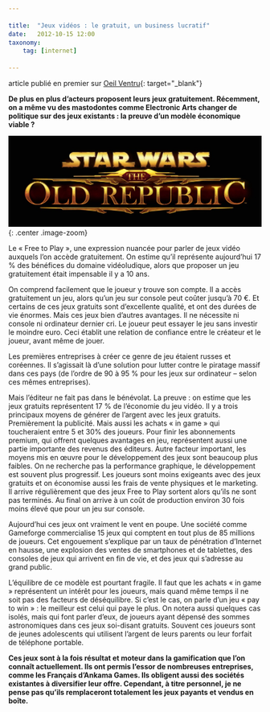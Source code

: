 ```yaml
---

title:  "Jeux vidéos : le gratuit, un business lucratif"
date:   2012-10-15 12:00
taxonomy:
    tag: [internet]

---
```


article publié en premier sur [Oeil Ventru](http://oeilventru.gobelins-annecy.com/2012/10/15/jeux-videos-le-gratuit-un-business-lucratif/){: target="_blank"}

**De plus en plus d’acteurs proposent leurs jeux gratuitement. Récemment, on a même vu des mastodontes comme Electronic Arts changer de politique sur des jeux existants : la preuve d’un modèle économique viable ?**

![Knight of the old republic](/assets/images/jeux-videos-gratuits.jpg){: .center .image-zoom}

Le « Free to Play », une expression nuancée pour parler de jeux vidéo auxquels l’on accède gratuitement. On estime qu’il représente aujourd’hui 17 % des bénéfices du domaine vidéoludique, alors que proposer un jeu gratuitement était impensable il y a 10 ans.

On comprend facilement que le joueur y trouve son compte. Il a accès gratuitement un jeu, alors qu’un jeu sur console peut coûter jusqu’à 70 €. Et certains de ces jeux gratuits sont d’excellente qualité, et ont des durées de vie énormes. Mais ces jeux bien d’autres avantages. Il ne nécessite ni console ni ordinateur dernier cri. Le joueur peut essayer le jeu sans investir le moindre euro. Ceci établit une relation de confiance entre le créateur et le joueur, avant même de jouer.

Les premières entreprises à créer ce genre de jeu étaient russes et coréennes. Il s’agissait là d’une solution pour lutter contre le piratage massif dans ces pays (de l’ordre de 90 à 95 % pour les jeux sur ordinateur – selon ces mêmes entreprises).

Mais l’éditeur ne fait pas dans le bénévolat. La preuve : on estime que les jeux gratuits représentent 17 % de l’économie du jeu vidéo. Il y a trois principaux moyens de générer de l’argent avec les jeux gratuits. Premièrement la publicité. Mais aussi les achats « in game » qui toucheraient entre 5 et 30% des joueurs. Pour finir les abonnements premium, qui offrent quelques avantages en jeu, représentent aussi une partie importante des revenus des éditeurs. Autre facteur important, les moyens mis en œuvre pour le développement des jeux sont beaucoup plus faibles. On ne recherche pas la performance graphique, le développement est souvent plus progressif. Les joueurs sont moins exigeants avec des jeux gratuits et on économise aussi les frais de vente physiques et le marketing. Il arrive régulièrement que des jeux Free to Play sortent alors qu’ils ne sont pas terminés. Au final on arrive à un coût de production environ 30 fois moins élevé que pour un jeu sur console.

Aujourd’hui ces jeux ont vraiment le vent en poupe. Une société comme Gameforge commercialise 15 jeux qui comptent en tout plus de 85 millions de joueurs. Cet engouement s’explique par un taux de pénétration d’Internet en hausse, une explosion des ventes de smartphones et de tablettes, des consoles de jeux qui arrivent en fin de vie, et des jeux qui s’adresse au grand public.

L’équilibre de ce modèle est pourtant fragile. Il faut que les achats « in game » représentent un intérêt pour les joueurs, mais quand même temps il ne soit pas des facteurs de déséquilibre. Si c’est le cas, on parle d’un jeu « pay to win » : le meilleur est celui qui paye le plus. On notera aussi quelques cas isolés, mais qui font parler d’eux, de joueurs ayant dépensé des sommes astronomiques dans ces jeux soi-disant gratuits. Souvent ces joueurs sont de jeunes adolescents qui utilisent l’argent de leurs parents ou leur forfait de téléphone portable.

**Ces jeux sont à la fois résultat et moteur dans la gamification que l’on connaît actuellement. Ils ont permis l’essor de nombreuses entreprises, comme les Français d’Ankama Games. Ils obligent aussi des sociétés existantes à diversifier leur offre. Cependant, à titre personnel, je ne pense pas qu’ils remplaceront totalement les jeux payants et vendus en boîte.**